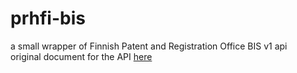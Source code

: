 # prhfi-bis
a small wrapper of Finnish Patent and Registration Office BIS v1 api  
original document for the API [here](https://avoindata.prh.fi/ytj_en.html)